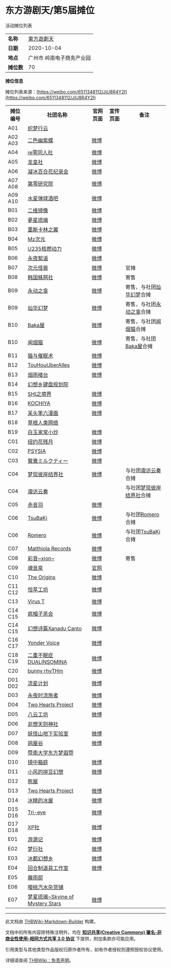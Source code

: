 # 东方游剧天/第5届摊位

<!-- source html: G:\repos\THBWiki-Markdown-Builder\THBWikiMarkdown\Temp\main\e\e6\ns0%3A%E4%B8%9C%E6%96%B9%E6%B8%B8%E5%89%A7%E5%A4%A9%2F%E7%AC%AC5%E5%B1%8A%E6%91%8A%E4%BD%8D.html -->

活动摊位列表

  
  

  


<table>

<tbody><tr>
<td><b>名称</b></td>
<td><a href="/%E4%B8%9C%E6%96%B9%E6%B8%B8%E5%89%A7%E5%A4%A9#5" title="东方游剧天">東方遊劇天</a>
</td></tr>
<tr>
<td><b>日期</b></td>
<td>2020-10-04
</td></tr>
<tr>
<td><b>地点</b></td>
<td>广州市 岭南电子商务产业园
</td></tr>
<tr>
<td><b>摊位数</b></td>
<td>70
</td></tr></tbody></table>


 **摊位信息**   

摊位列表来源：[https://weibo.com/6511348112/JiU8R4Y2I](https://weibo.com/6511348112/JiU8R4Y2I)
<table><tbody><tr><th>摊位编号</th><th>社团名称</th><th>官网页面</th><th>宣传页面</th><th>备注</th></tr><tr><td id="织梦行云">A01</td><td><a href="/index.php?title=%E7%BB%87%E6%A2%A6%E8%A1%8C%E4%BA%91&amp;action=edit&amp;redlink=1" class="new" title="织梦行云（页面不存在）">织梦行云</a></td><td></td><td></td><td></td></tr>
<tr><td id="二色幽紫蝶">A02<br>A03</td><td><a href="./二色幽紫蝶.md" title="二色幽紫蝶">二色幽紫蝶</a></td><td><a rel="nofollow" class="external text" href="https://weibo.com/youzidie/">微博</a></td><td></td><td></td></tr>
<tr><td id="re零同人社">A04</td><td><a href="./Re零同人社.md" title="Re零同人社" unred="">re零同人社</a></td><td><a rel="nofollow" class="external text" href="https://weibo.com/re0doujin/">微博</a></td><td></td><td></td></tr>
<tr><td id="龙皇社">A05</td><td><a href="./龙皇社.md" title="龙皇社">龙皇社</a></td><td><a rel="nofollow" class="external text" href="https://weibo.com/3872706741/">微博</a></td><td></td><td></td></tr>
<tr><td id="凝冰百合花纪录会">A06</td><td><a href="./凝冰百合花纪录会.md" class="mw-redirect" title="凝冰百合花纪录会">凝冰百合花纪录会</a></td><td><a rel="nofollow" class="external text" href="https://weibo.com/ningbingjianzhan/">微博</a></td><td></td><td></td></tr>
<tr><td id="第零研究院">A07<br>A08</td><td><a href="./第零研究院.md" title="第零研究院">第零研究院</a></td><td><a rel="nofollow" class="external text" href="https://weibo.com/u/3061152910/">微博</a></td><td></td><td></td></tr>
<tr><td id="水星弹球酒吧">A09<br>A10</td><td><a href="./水星弹球酒吧.md" title="水星弹球酒吧">水星弹球酒吧</a></td><td><a rel="nofollow" class="external text" href="https://weibo.com/5205930545/">微博</a></td><td></td><td></td></tr>
<tr><td id="二维镜像">B01</td><td><a href="./二维镜像.md" class="mw-redirect" title="二维镜像">二维镜像</a></td><td><a rel="nofollow" class="external text" href="https://weibo.com/niikyouzou/">微博</a></td><td></td><td></td></tr>
<tr><td id="夢星琉璃">B02</td><td><a href="./夢星琉璃.md" title="夢星琉璃">夢星琉璃</a></td><td><a rel="nofollow" class="external text" href="https://weibo.com/u/7027556118/">微博</a></td><td></td><td></td></tr>
<tr><td id="墨斯卡林之翼">B03</td><td><a href="./墨斯卡林之翼.md" title="墨斯卡林之翼">墨斯卡林之翼</a></td><td><a rel="nofollow" class="external text" href="https://weibo.com/munchem1921/">微博</a></td><td></td><td></td></tr>
<tr><td id="MZ次元">B04</td><td><a href="./MZ次元.md" title="MZ次元">Mz次元</a></td><td><a rel="nofollow" class="external text" href="https://weibo.com/u/2570093571/">微博</a></td><td></td><td></td></tr>
<tr><td id="U235核燃动力">B05</td><td><a href="./U235核燃动力.md" title="U235核燃动力">U235核燃动力</a></td><td><a rel="nofollow" class="external text" href="https://weibo.com/235u/">微博</a></td><td></td><td></td></tr>
<tr><td id="永夜絮语">B06</td><td><a href="/index.php?title=%E6%B0%B8%E5%A4%9C%E7%B5%AE%E8%AF%AD&amp;action=edit&amp;redlink=1" class="new" title="永夜絮语（页面不存在）">永夜絮语</a></td><td><a rel="nofollow" class="external text" href="https://weibo.com/u/1973079897/">微博</a></td><td></td><td></td></tr>
<tr><td id="次元怪兽">B07</td><td><a href="./次元怪兽.md" title="次元怪兽">次元怪兽</a></td><td><a rel="nofollow" class="external text" href="https://weibo.com/JiGenMonster/">微博</a></td><td></td><td>官摊</td></tr>
<tr><td id="蛛网之财商团">B08</td><td><a href="./蛛网之财商团.md" title="蛛网之财商团">韩国蛛网社</a></td><td><a rel="nofollow" class="external text" href="https://weibo.com/u/7051589610/">微博</a></td><td></td><td>寄售</td></tr>
<tr><td id="永动之龛">B09</td><td><a href="./永动之龛.md" title="永动之龛">永动之龛</a></td><td><a rel="nofollow" class="external text" href="https://weibo.com/forevershrine/">微博</a></td><td></td><td>寄售，与社团<a href="./灿华幻梦.md" title="灿华幻梦">灿华幻梦</a>合摊</td></tr>
<tr><td id="灿华幻梦">B09</td><td><a href="./灿华幻梦.md" title="灿华幻梦">灿华幻梦</a></td><td><a rel="nofollow" class="external text" href="https://weibo.com/u/6778160330/">微博</a></td><td></td><td>寄售，与社团<a href="./永动之龛.md" title="永动之龛">永动之龛</a>合摊</td></tr>
<tr><td id="Baka屋">B10</td><td><a href="/index.php?title=Baka%E5%B1%8B&amp;action=edit&amp;redlink=1" class="new" title="Baka屋（页面不存在）">Baka屋</a></td><td><a rel="nofollow" class="external text" href="https://weibo.com/orangechans/">微博</a></td><td></td><td>寄售，与社团<a href="./闻烟猫.md" title="闻烟猫">闻烟猫</a>合摊</td></tr>
<tr><td id="闻烟猫">B10</td><td><a href="./闻烟猫.md" title="闻烟猫">闻烟猫</a></td><td><a rel="nofollow" class="external text" href="https://weibo.com/wenyanmao/">微博</a></td><td></td><td>寄售，与社团<a href="/index.php?title=Baka%E5%B1%8B&amp;action=edit&amp;redlink=1" class="new" title="Baka屋（页面不存在）">Baka屋</a>合摊</td></tr>
<tr><td id="猫与催眠术">B11</td><td><a href="./猫与催眠术.md" title="猫与催眠术">猫与催眠术</a></td><td><a rel="nofollow" class="external text" href="https://www.weibo.com/5688156912/">微博</a></td><td></td><td></td></tr>
<tr><td id="TouHouUberAlles">B12</td><td><a href="./TouhouUberAlles.md" title="TouhouUberAlles" unred="">TouHouUberAlles</a></td><td><a rel="nofollow" class="external text" href="https://weibo.com/u/5318005338/">微博</a></td><td></td><td></td></tr>
<tr><td id="烟雨楼台">B13</td><td><a href="./烟雨楼台.md" title="烟雨楼台">烟雨楼台</a></td><td><a rel="nofollow" class="external text" href="https://weibo.com/u/7385311879/">微博</a></td><td></td><td></td></tr>
<tr><td id="幻想乡键盘规划院">B14</td><td><a href="./幻想乡键盘规划院.md" title="幻想乡键盘规划院">幻想乡键盘规划院</a></td><td></td><td></td><td></td></tr>
<tr><td id="SHI之境界">B15</td><td><a href="./SHI之境界.md" title="SHI之境界">SHI之境界</a></td><td><a rel="nofollow" class="external text" href="https://weibo.com/u/5436176581/">微博</a></td><td></td><td></td></tr>
<tr><td id="KOCHIYA">B16</td><td><a href="./KOCHIYA.md" title="KOCHIYA">KOCHIYA</a></td><td><a rel="nofollow" class="external text" href="https://weibo.com/campione1994/">微博</a></td><td></td><td></td></tr>
<tr><td id="呆头笨六漫画">B17</td><td><a href="./呆头笨六漫画.md" title="呆头笨六漫画">呆头笨六漫画</a></td><td><a rel="nofollow" class="external text" href="https://weibo.com/u/5834754601/">微博</a></td><td></td><td></td></tr>
<tr><td id="草根人类网络">B18</td><td><a href="/index.php?title=%E8%8D%89%E6%A0%B9%E4%BA%BA%E7%B1%BB%E7%BD%91%E7%BB%9C&amp;action=edit&amp;redlink=1" class="new" title="草根人类网络（页面不存在）">草根人类网络</a></td><td></td><td></td><td></td></tr>
<tr><td id="白玉家常小炒">B19</td><td><a href="./白玉家常小炒.md" class="mw-redirect" title="白玉家常小炒">白玉家常小炒</a></td><td><a rel="nofollow" class="external text" href="https://weibo.com/u/6702105040/">微博</a></td><td></td><td></td></tr>
<tr><td id="纽约花残月">C01</td><td><a href="./纽约花残月.md" title="纽约花残月">纽约花残月</a></td><td><a rel="nofollow" class="external text" href="https://weibo.com/nonomuraryotarou/">微博</a></td><td></td><td></td></tr>
<tr><td id="PSYSIA">C02</td><td><a href="./Psysia（同人社团）.md" title="Psysia（同人社团）" unred="">PSYSIA</a></td><td><a rel="nofollow" class="external text" href="https://weibo.com/u/2763215713/">微博</a></td><td></td><td></td></tr>
<tr><td id="鴛鴦ミルクティー">C03</td><td><a href="./鴛鴦ミルクティー.md" title="鴛鴦ミルクティー">鴛鴦ミルクティー</a></td><td><a rel="nofollow" class="external text" href="https://weibo.com/u/7279723080/">微博</a></td><td></td><td></td></tr>
<tr><td id="梦现彼岸结界社">C04</td><td><a href="./梦现彼岸结界社.md" title="梦现彼岸结界社">梦现彼岸结界社</a></td><td><a rel="nofollow" class="external text" href="https://weibo.com/u/5188679031/">微博</a></td><td></td><td>与社团<a href="./诹访云奏.md" title="诹访云奏">诹访云奏</a>合摊</td></tr>
<tr><td id="诹访云奏">C04</td><td><a href="./诹访云奏.md" title="诹访云奏">诹访云奏</a></td><td></td><td></td><td>与社团<a href="./梦现彼岸结界社.md" title="梦现彼岸结界社">梦现彼岸结界社</a>合摊</td></tr>
<tr><td id="赤音羽">C05</td><td><a href="./赤音羽.md" title="赤音羽">赤音羽</a></td><td><a rel="nofollow" class="external text" href="https://weibo.com/hanachan0v0/">微博</a></td><td></td><td></td></tr>
<tr><td id="TsuBaki">C06</td><td><a href="./夕月椿.md" title="夕月椿" unred="">TsuBaKi</a></td><td><a rel="nofollow" class="external text" href="http://weibo.com/u/6016450219/">微博</a></td><td></td><td>与社团<a href="./Romero.md" title="Romero">Romero</a>合摊</td></tr>
<tr><td id="Romero">C06</td><td><a href="./Romero.md" title="Romero">Romero</a></td><td><a rel="nofollow" class="external text" href="https://weibo.com/u/7389043575/">微博</a></td><td></td><td>与社团<a href="./TsuBaKi.md" title="TsuBaKi">TsuBaKi</a>合摊</td></tr>
<tr><td id="Matthiola_Records">C07</td><td><a href="./Matthiola_Records.md" title="Matthiola Records">Matthiola Records</a></td><td><a rel="nofollow" class="external text" href="http://weibo.com/matthiolarecords/">微博</a></td><td></td><td></td></tr>
<tr><td id="彩音_～xi-on～">C08</td><td><a href="./彩音_～xi-on～.md" title="彩音 ～xi-on～">彩音~xion~</a></td><td><a rel="nofollow" class="external text" href="https://weibo.com/u/6148268376/">微博</a></td><td></td><td>寄售</td></tr>
<tr><td id="魂音泉">C09</td><td><a href="./魂音泉.md" title="魂音泉">魂音泉</a></td><td><a rel="nofollow" class="external text" href="http://tamaonsen.com/">官网</a></td><td></td><td></td></tr>
<tr><td id="The_Origins">C10</td><td><a href="./The_Origins.md" title="The Origins">The Origins</a></td><td><a rel="nofollow" class="external text" href="https://weibo.com/liveorigins/">微博</a></td><td></td><td></td></tr>
<tr><td id="恒萃工坊">C11<br>C12</td><td><a href="./恒萃工坊.md" class="mw-redirect" title="恒萃工坊">恒萃工坊</a></td><td><a rel="nofollow" class="external text" href="https://weibo.com/u/1374223475/">微博</a></td><td></td><td></td></tr>
<tr><td id="Virus-T">C13</td><td><a href="./Virus-T.md" class="mw-redirect" title="Virus-T">Virus T</a></td><td><a rel="nofollow" class="external text" href="https://weibo.com/virust001/">微博</a></td><td></td><td></td></tr>
<tr><td id="疯帽子茶会">C14<br>C15</td><td><a href="./疯帽子茶会.md" title="疯帽子茶会">疯帽子茶会</a></td><td><a rel="nofollow" class="external text" href="https://weibo.com/u/5429931302/">微博</a></td><td></td><td></td></tr>
<tr><td id="幻想诗篇Xanadu_Canto">C14<br>C15</td><td><a href="./幻想诗篇Xanadu_Canto.md" title="幻想诗篇Xanadu Canto">幻想诗篇Xanadu Canto</a></td><td><a rel="nofollow" class="external text" href="https://weibo.com/nucleararcher/">微博</a></td><td></td><td></td></tr>
<tr><td id="Yonder_Voice">C16<br>C17</td><td><a href="./Yonder_Voice.md" title="Yonder Voice">Yonder Voice</a></td><td><a rel="nofollow" class="external text" href="https://weibo.com/yondervoice/">微博</a></td><td></td><td></td></tr>
<tr><td id="DualInsomiNa">C18<br>C19</td><td><a href="./DualInsomiNa.md" title="DualInsomiNa">二重不眠症DUALINSOMINA</a></td><td><a rel="nofollow" class="external text" href="https://weibo.com/u/6379090772/">微博</a></td><td></td><td></td></tr>
<tr><td id="bunny_rhyTHm">C20</td><td><a href="./bunny_rhyTHm.md" title="bunny rhyTHm">bunny rhyTHm</a></td><td><a rel="nofollow" class="external text" href="https://weibo.com/bunnyrhyTHm/">微博</a></td><td></td><td></td></tr>
<tr><td id="流星计划">D01<br>D02</td><td><a href="./流星计划.md" title="流星计划">流星计划</a></td><td><a rel="nofollow" class="external text" href="https://weibo.com/u/5700536057/">微博</a></td><td></td><td></td></tr>
<tr><td id="永夜时流旅者">D03</td><td><a href="./永夜时流旅者.md" title="永夜时流旅者">永夜时流旅者</a></td><td><a rel="nofollow" class="external text" href="https://weibo.com/u/7309089943/">微博</a></td><td></td><td></td></tr>
<tr><td id="Two_Hearts_Project">D04</td><td><a href="./Two_Hearts_Project.md" title="Two Hearts Project">Two Hearts Project</a></td><td><a rel="nofollow" class="external text" href="https://weibo.com/u/2508487847/">微博</a></td><td></td><td></td></tr>
<tr><td id="第四设计院">D05</td><td><a href="./第四设计院.md" title="第四设计院">八云工坊</a></td><td><a rel="nofollow" class="external text" href="https://weibo.com/u/6878582687/">微博</a></td><td></td><td></td></tr>
<tr><td id="非想天则神社">D06</td><td><a href="/index.php?title=%E9%9D%9E%E6%83%B3%E5%A4%A9%E5%88%99%E7%A5%9E%E7%A4%BE&amp;action=edit&amp;redlink=1" class="new" title="非想天则神社（页面不存在）">非想天则神社</a></td><td></td><td></td><td></td></tr>
<tr><td id="妖怪山地下实验室">D07</td><td><a href="./妖怪山地下实验室.md" title="妖怪山地下实验室">妖怪山地下实验室</a></td><td><a rel="nofollow" class="external text" href="https://weibo.com/u/5354589928/">微博</a></td><td></td><td></td></tr>
<tr><td id="鸽屋谷">D08</td><td><a href="./鸽屋谷.md" title="鸽屋谷">鸽屋谷</a></td><td><a rel="nofollow" class="external text" href="https://weibo.com/geugu/">微博</a></td><td></td><td></td></tr>
<tr><td id="暨南大学东方梦遐暨">D09</td><td><a href="/index.php?title=%E6%9A%A8%E5%8D%97%E5%A4%A7%E5%AD%A6%E4%B8%9C%E6%96%B9%E6%A2%A6%E9%81%90%E6%9A%A8&amp;action=edit&amp;redlink=1" class="new" title="暨南大学东方梦遐暨（页面不存在）">暨南大学东方梦遐暨</a></td><td></td><td></td><td></td></tr>
<tr><td id="镜中箱庭">D10</td><td><a href="./镜中箱庭.md" title="镜中箱庭">镜中箱庭</a></td><td><a rel="nofollow" class="external text" href="https://weibo.com/u/6339306659/">微博</a></td><td></td><td></td></tr>
<tr><td id="小风的拼豆幻想">D11</td><td><a href="./小风的拼豆幻想.md" title="小风的拼豆幻想">小风的拼豆幻想</a></td><td><a rel="nofollow" class="external text" href="https://weibo.com/u/7122621635/">微博</a></td><td></td><td></td></tr>
<tr><td id="熊屋">D12</td><td><a href="/index.php?title=%E7%86%8A%E5%B1%8B&amp;action=edit&amp;redlink=1" class="new" title="熊屋（页面不存在）">熊屋</a></td><td></td><td></td><td></td></tr>
<tr><td id="Two_Hearts_Project">D13</td><td><a href="./Two_Hearts_Project.md" title="Two Hearts Project">Two Hearts Project</a></td><td><a rel="nofollow" class="external text" href="https://weibo.com/u/2508487847/">微博</a></td><td></td><td></td></tr>
<tr><td id="冰精的冰屋">D14</td><td><a href="./冰精的冰屋.md" title="冰精的冰屋">冰精的冰屋</a></td><td><a rel="nofollow" class="external text" href="https://weibo.com/u/1846897472/">微博</a></td><td></td><td></td></tr>
<tr><td id="Tri-eye">D15<br>D16</td><td><a href="./Tri-eye.md" title="Tri-eye">Tri-eye</a></td><td><a rel="nofollow" class="external text" href="https://weibo.com/u/6060476317/">微博</a></td><td></td><td></td></tr>
<tr><td id="XP社">D17<br>D18</td><td><a href="./XP社.md" title="XP社">XP社</a></td><td><a rel="nofollow" class="external text" href="https://weibo.com/u/6012292186/">微博</a></td><td></td><td></td></tr>
<tr><td id="游源记">E01</td><td><a href="./游源记.md" title="游源记">游源记</a></td><td><a rel="nofollow" class="external text" href="https://weibo.com/u/7463558243/">微博</a></td><td></td><td></td></tr>
<tr><td id="梦衍社">E02</td><td><a href="./梦衍社.md" title="梦衍社">梦衍社</a></td><td><a rel="nofollow" class="external text" href="https://weibo.com/u/6880236411/">微博</a></td><td></td><td></td></tr>
<tr><td id="冰都幻想乡">E03</td><td><a href="./冰都幻想乡.md" title="冰都幻想乡">冰都幻想乡</a></td><td><a rel="nofollow" class="external text" href="https://weibo.com/u/7069417477/">微博</a></td><td></td><td></td></tr>
<tr><td id="回合制道具工作室">E04</td><td><a href="/index.php?title=%E5%9B%9E%E5%90%88%E5%88%B6%E9%81%93%E5%85%B7%E5%B7%A5%E4%BD%9C%E5%AE%A4&amp;action=edit&amp;redlink=1" class="new" title="回合制道具工作室（页面不存在）">回合制道具工作室</a></td><td><a rel="nofollow" class="external text" href="https://weibo.com/soulcatdy/">微博</a></td><td></td><td></td></tr>
<tr><td id="霧雨邸（同人社团）">E05</td><td><a href="/index.php?title=%E9%9C%A7%E9%9B%A8%E9%82%B8%EF%BC%88%E5%90%8C%E4%BA%BA%E7%A4%BE%E5%9B%A2%EF%BC%89&amp;action=edit&amp;redlink=1" class="new" title="霧雨邸（同人社团）（页面不存在）">霧雨邸</a></td><td></td><td></td><td></td></tr>
<tr><td id="嘤桃汽水杂货铺">E06</td><td><a href="/index.php?title=%E5%98%A4%E6%A1%83%E6%B1%BD%E6%B0%B4%E6%9D%82%E8%B4%A7%E9%93%BA&amp;action=edit&amp;redlink=1" class="new" title="嘤桃汽水杂货铺（页面不存在）">嘤桃汽水杂货铺</a></td><td></td><td></td><td></td></tr>
<tr><td id="梦星琉璃">E07</td><td><a href="./夢星琉璃.md" title="夢星琉璃" unred="">梦星琉璃~Skyine of Mystery Stars</a></td><td><a rel="nofollow" class="external text" href="https://weibo.com/u/7027556118/">微博</a></td><td></td><td></td></tr></tbody></table>







---

此文档由 [THBWiki-Markdown-Builder](https://github.com/Delsin-Yu/THBWiki-Markdown-Builder) 构建。

文档中的所有内容除特殊注明外，均在 [**知识共享(Creative Commons) 署名-非商业性使用-相同方式共享 3.0 协议**](https://creativecommons.org/licenses/by-sa/3.0/deed.zh-hans) 下提供，附加条款亦可能应用。

引用类型与其他类型作品版权归原作者所有，如有作者授权则遵照授权协议使用。

详细请查阅 [THBWiki：免责声明](https://thbwiki.cc/THBWiki:%E5%85%8D%E8%B4%A3%E5%A3%B0%E6%98%8E)。

